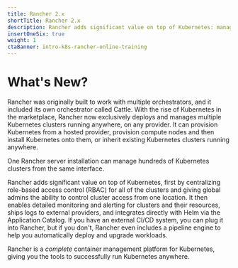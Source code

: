 ```yaml
---
title: Rancher 2.x
shortTitle: Rancher 2.x
description: Rancher adds significant value on top of Kubernetes: managing hundreds of clusters from one interface, centralizing RBAC, enabling monitoring and alerting. Read more.
insertOneSix: true
weight: 1
ctaBanner: intro-k8s-rancher-online-training
---
```


# What's New?

Rancher was originally built to work with multiple orchestrators, and it included its own orchestrator called Cattle. With the rise of Kubernetes in the marketplace, Rancher now exclusively deploys and manages multiple Kubernetes clusters running anywhere, on any provider. It can provision Kubernetes from a hosted provider, provision compute nodes and then install Kubernetes onto them, or inherit existing Kubernetes clusters running anywhere.

One Rancher server installation can manage hundreds of Kubernetes clusters from the same interface.

Rancher adds significant value on top of Kubernetes, first by centralizing role-based access control (RBAC) for all of the clusters and giving global admins the ability to control cluster access from one location. It then enables detailed monitoring and alerting for clusters and their resources, ships logs to external providers, and integrates directly with Helm via the Application Catalog. If you have an external CI/CD system, you can plug it into Rancher, but if you don't, Rancher even includes a pipeline engine to help you automatically deploy and upgrade workloads.

Rancher is a _complete_ container management platform for Kubernetes, giving you the tools to successfully run Kubernetes anywhere.
